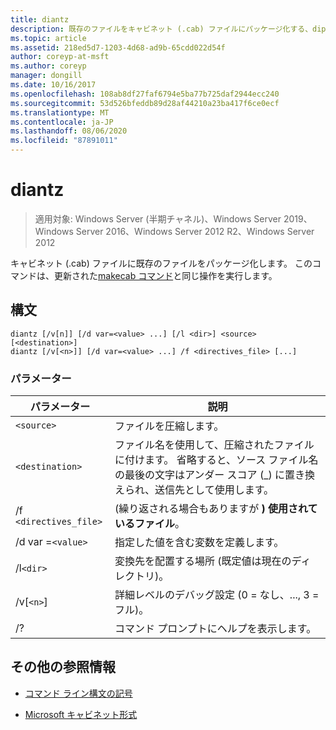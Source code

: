 ```yaml
---
title: diantz
description: 既存のファイルをキャビネット (.cab) ファイルにパッケージ化する、dipackages z コマンドのリファレンス記事です。
ms.topic: article
ms.assetid: 218ed5d7-1203-4d68-ad9b-65cdd022d54f
author: coreyp-at-msft
ms.author: coreyp
manager: dongill
ms.date: 10/16/2017
ms.openlocfilehash: 108ab8df27faf6794e5ba77b725daf2944ecc240
ms.sourcegitcommit: 53d526bfeddb89d28af44210a23ba417f6ce0ecf
ms.translationtype: MT
ms.contentlocale: ja-JP
ms.lasthandoff: 08/06/2020
ms.locfileid: "87891011"
---
```

# <a name="diantz"></a>diantz

> 適用対象: Windows Server (半期チャネル)、Windows Server 2019、Windows Server 2016、Windows Server 2012 R2、Windows Server 2012

キャビネット (.cab) ファイルに既存のファイルをパッケージ化します。 このコマンドは、更新された[makecab コマンド](makecab.md)と同じ操作を実行します。

## <a name="syntax"></a>構文

```
diantz [/v[n]] [/d var=<value> ...] [/l <dir>] <source> [<destination>]
diantz [/v[<n>]] [/d var=<value> ...] /f <directives_file> [...]
```

### <a name="parameters"></a>パラメーター

| パラメーター | 説明 |
| --------- | ----------- |
| `<source>` | ファイルを圧縮します。 |
| `<destination>` | ファイル名を使用して、圧縮されたファイルに付けます。 省略すると、ソース ファイル名の最後の文字はアンダー スコア (_) に置き換えられ、送信先として使用します。 |
| /f `<directives_file>` | (繰り返される場合もありますが **) 使用されているファイル**。 |
| /d var =`<value>` | 指定した値を含む変数を定義します。 |
| /l`<dir>` | 変換先を配置する場所 (既定値は現在のディレクトリ)。 |
| /v[`<n>`] | 詳細レベルのデバッグ設定 (0 = なし、..., 3 = フル)。 |
| /? | コマンド プロンプトにヘルプを表示します。 |

## <a name="additional-references"></a>その他の参照情報

- [コマンド ライン構文の記号](command-line-syntax-key.md)

- [Microsoft キャビネット形式](/previous-versions/bb417343(v=msdn.10))
